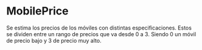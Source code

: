 # MobilePrice
Se estima los precios de los móviles con distintas especificaciones.
Estos se dividen entre un rango de precios que va desde 0 a 3.
Siendo 0 un móvil de precio bajo y 3 de precio muy alto.

